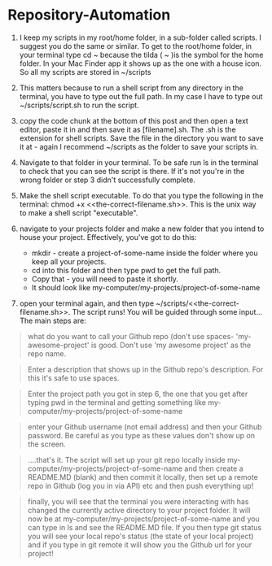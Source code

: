 # Repository-Automation

1) I keep my scripts in my root/home folder, in a sub-folder called scripts.  I suggest you do the same or similar.  To get to the root/home folder, in your terminal type cd ~ because the tilda ( ~ )is the symbol for the home folder.  In your Mac Finder app it shows up as the one with a house icon.  So all my scripts are stored in ~/scripts

2) This matters because to run a shell script from any directory in the terminal, you have to type out the full path.  In my case I have to type out ~/scripts/script.sh to run the script.

3) copy the code chunk at the bottom of  this post and then open a text editor, paste it in and then save it as [filename].sh.  The .sh is the extension for shell scripts.  Save the file in the directory you want to save it at - again I recommend ~/scripts as the folder to save your scripts in.

4) Navigate to that folder in your terminal. To be safe run ls in the terminal to check that you can see the script is there. If it's not you're in the wrong folder or step 3 didn't successfully complete.

5) Make the shell script executable.  To do that you type the following in the terminal: chmod +x <<the-correct-filename.sh>>.  This is the unix way to make a shell script "executable".

6) navigate to your projects folder and make a new folder that you intend to house your project.  Effectively, you've got to do this:
    - mkdir - create a project-of-some-name inside the folder where you keep all your projects.
    - cd into this folder and then type pwd to get the full path.
    - Copy that - you will need to paste it shortly.
    - It should look like my-computer/my-projects/project-of-some-name

7) open your terminal again, and then type ~/scripts/<<the-correct-filename.sh>>.  The script runs!  You will be guided through some input...   The main steps are:
 
  > what do you want to call your Github repo (don't use spaces- 'my-awesome-project' is good. Don't use 'my awesome project' as the repo name.

  > Enter a description that shows up in the Github repo's description. For this it's safe to use spaces.

 >  Enter the project path you got in step 6, the one that you get after typing pwd in the terminal and getting something like my-computer/my-projects/project-of-some-name

 > enter your Github username (not email address) and then your Github password.  Be careful as you type as these values don't show up on the screen.

 > ....that's it.  The script will set up your git repo locally inside my-computer/my-projects/project-of-some-name and then create a README.MD (blank) and then commit it locally, then set up a remote repo in Github (log you in via API) etc and then push everything up!

 > finally, you will see that the terminal you were interacting with has changed the currently active directory to your project folder. It will now be at my-computer/my-projects/project-of-some-name and you can type in ls and see the README.MD file. If you then type git status you will see your local repo's status (the state of your local project) and if you type in git remote it will show you the Github url for your project!
